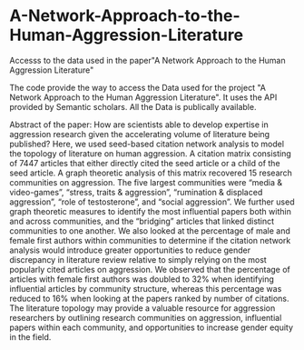 # A-Network-Approach-to-the-Human-Aggression-Literature
Accesss to the data used in the paper"A Network Approach to the Human Aggression Literature"

The code provide the way to access the Data used for the project "A Network Approach to the Human Aggression Literature".
It uses the API provided by Semantic scholars.
All the Data is publically available.

Abstract of the paper:
How are scientists able to develop expertise in aggression research given the
accelerating volume of literature being published? Here, we used seed-based 
citation network analysis to model the topology of literature on human aggression.
A citation matrix consisting of 7447 articles that either directly cited the seed
article or a child of the seed article. A graph theoretic analysis of this matrix
recovered 15 research communities on aggression. The five largest communities were 
“media & video-games”, “stress, traits & aggression”, “rumination &
displaced aggression”, “role of testosterone”, and “social aggression”. 
We further used graph theoretic measures to identify the most influential papers both
within and across communities, and the “bridging” articles that linked distinct
communities to one another. We also looked at the percentage of male and
female first authors within communities to determine if the citation network
analysis would introduce greater opportunities to reduce gender discrepancy in
literature review relative to simply relying on the most popularly cited articles
on aggression. We observed that the percentage of articles with female first
authors was doubled to 32% when identifying influential articles by community
structure, whereas this percentage was reduced to 16% when looking at the
papers ranked by number of citations. The literature topology may provide a
valuable resource for aggression researchers by outlining research communities
on aggression, influential papers within each community, and opportunities to
increase gender equity in the field.
